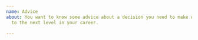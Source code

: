 ```yaml
---
name: Advice
about: You want to know some advice about a decision you need to make or how to get
  to the next level in your career.

---
```


<!--

I got questions like this so frequently that I made a talk about it. Watch that here:
https://www.youtube.com/watch?v=-qPh6I2hfjw&list=PLV5CVI1eNcJgNqzNwcs4UKrlJdhfDjshf

Please feel free to open an issue with your specific question!

-->
